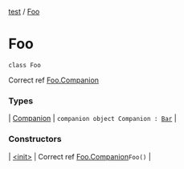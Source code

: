 [test](../../index.md) / [Foo](./index.md)

# Foo

`class Foo`

Correct ref [Foo.Companion](-companion.md)

### Types

| [Companion](-companion.md) | `companion object Companion : `[`Bar`](../-bar.md) |

### Constructors

| [&lt;init&gt;](-init-.md) | Correct ref [Foo.Companion](-companion.md)`Foo()` |


